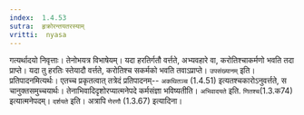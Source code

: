 ```yaml
---
index:  1.4.53
sutra:  हृक्रोरन्तयतरस्याम्
vritti:  nyasa
---
```


गत्यर्थादयो निवृत्ताः। तेनोभयत्र विभाषेयम्। यदा हरतिर्गतौ वर्त्तते, अभ्यवहारे वा, करोतिश्चाकर्मणो भवति तदा प्राप्ते। यदा तु हरतिः स्तेयादौ वर्त्तते, करोतिश्च सकर्मको भवति तवाऽप्राप्ते। `उपसंख्यानम्` इति। प्रतिपादनमित्यर्थः। एतच्च प्रकृतत्वात् तत्रेदं प्रतिपादनम्-- `अकथितञ्च` (1.4.51) इत्यतश्चकारोऽनुवर्त्तते, स चानुक्तसमुच्चयार्थः। तेनाभिवादिदृशोरप्यात्मनेपदे कर्मसंज्ञा भविष्यतीति। `अभिवादयते` इति. `णितश्च`(1.3.क74) इत्यात्मनेपदम्। `दर्शयते` इति। अत्रापि `णेरणौ` (1.3.67) इत्यादिना।

